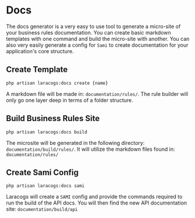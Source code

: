 # Docs

The docs generator is a very easy to use tool to generate a micro-site of your business rules documentation. You can create basic markdown templates with one command and build the micro-site with another. You can also very easily generate a config for `Sami` to create documentation for your application's core structure.

## Create Template
```
php artisan laracogs:docs create {name}
```
A markdown file will be made in: `documentation/rules/`. The rule builder will only go one layer deep in terms of a folder structure.

## Build Business Rules Site
```
php artisan laracogs:docs build
```
The microsite will be generated in the following directory: `documentation/build/rules/`. It will utilize the markdown files found in: `documentation/rules/`

## Create Sami Config
```
php artisan laracogs:docs sami
```
Laracogs will create a `SAMI` config and provide the commands required to run the build of the API docs. You will then find the new API documentation site: `documentation/build/api`

